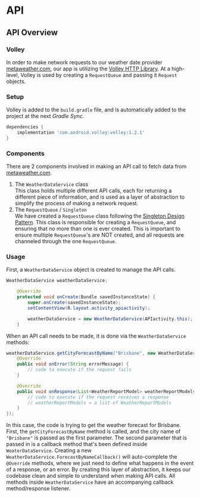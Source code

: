 # API
## API Overview
### Volley 
In order to make network requests to our weather date provider [metaweather.com](https://www.metaweather.com), our app is utilizing the [Volley HTTP Library](https://developer.android.com/training/volley). At a high-level, Volley is used by creating a `RequestQueue` and passing it `Request` objects.

### Setup
Volley is added to the `build.gradle` file, and is automatically added to the project at the next *Gradle Sync*.  
```groovy
dependencies {
    implementation 'com.android.volley:volley:1.2.1'
}
```

### Components
There are 2 components involved in making an API call to fetch data from [metaweather.com](https://www.metaweather.com).  

1. The `WeatherDataService` class  
This class holds multiple different API calls, each for returning a different piece of information, and is used as a layer of abstraction to simplify the process of making a network request.   
2. The `RequestQueue` / `Singleton`  
We have created a `RequestQueue` class following the [Singleton Design Pattern](https://developer.android.com/training/volley/requestqueue#java). This class is responsible for creating a `RequestQueue`, and ensuring that no more than one is ever created. This is important to ensure multiple `RequestQueue`'s are NOT created, and all requests are channeled through the one `RequestQueue`. 

### Usage
First, a `WeatherDataService` object is created to manage the API calls. 
```java
WeatherDataService weatherDataService;

    @Override
    protected void onCreate(Bundle savedInstanceState) {
        super.onCreate(savedInstanceState);
        setContentView(R.layout.activity_apiactivity);

        weatherDataService = new WeatherDataService(APIactivity.this);
    }
```
When an API call needs to be made, it is done via the `WeatherDataService` methods:
```java
weatherDataService.getCityForecastByName("Brisbane", new WeatherDataService.ForecastByNameCallback() {
    @Override
    public void onError(String errorMessage) {
        // code to execute if the request fails
    }

    @Override
    public void onResponse(List<WeatherReportModel> weatherReportModels) {
        // code to execute if the request receives a response
        // weatherReportModels = a list of WeatherReportModels
    }
});
```
In this case, the code is trying to get the weather forecast for Brisbane. First, the `getCityForecastByName` method is called, and the city name of `"Brisbane"` is passed as the first parameter. The second parameter that is passed in is a callback method that's been defined inside `WeaterDataService`. Creating a new `WeatherDataService.ForecastByNameCallback()` will auto-complete the `@Override` methods, where we just need to define what happens in the event of a response, or an error. By creating this layer of abstraction, it keeps our codebase clean and simple to understand when making API calls. All methods inside `WeatherDataService` have an accompanying callback method/response listener.